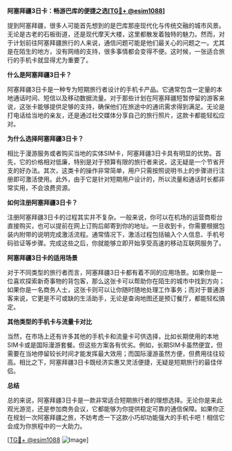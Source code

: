 **阿塞拜疆3日卡：畅游巴库的便捷之选[[TG💪+ @esim1088](https://t.me/s/esim1088)]**

提到阿塞拜疆，很多人可能首先想到的是巴库那座现代化与传统交融的城市风景。无论是古老的石板街道，还是现代摩天大楼，这里都散发着独特的魅力。然而，对于计划前往阿塞拜疆旅行的人来说，通信问题可能是他们最关心的问题之一。尤其是在陌生的地方，没有网络的支持，很多事情都会变得不便。这时候，一张适合旅行的手机卡就显得尤为重要了。

**什么是阿塞拜疆3日卡？**

阿塞拜疆3日卡是一种专为短期旅行者设计的手机卡产品。它通常包含一定量的本地通话时间、短信以及移动数据流量。对于那些计划在阿塞拜疆短暂停留的游客来说，这张卡能够提供足够的支持，确保他们在旅途中的通讯需求得到满足。无论是打电话给当地的亲友，还是通过社交媒体分享自己的旅行照片，这款卡都能轻松应对。

**为什么选择阿塞拜疆3日卡？**

相比于漫游服务或者购买当地的实体SIM卡，阿塞拜疆3日卡具有明显的优势。首先，它的价格相对低廉，特别是对于预算有限的旅行者来说，这无疑是一个节省开支的好办法。其次，这类卡的操作非常简单，用户只需按照说明书上的步骤进行注册即可激活使用。此外，由于它是针对短期用户设计的，所以流量和通话时长都非常实用，不会浪费资源。

**如何注册阿塞拜疆3日卡？**

注册阿塞拜疆3日卡的过程其实并不复杂。一般来说，你可以在机场的运营商柜台直接购买，也可以提前在网上订购后邮寄到你的地址。一旦收到卡，你需要根据包装内附带的说明完成激活流程。通常情况下，激活过程包括输入个人信息、手机号码验证等步骤。完成这些之后，你就能够立即开始享受高速的移动互联网服务了。

**阿塞拜疆3日卡的适用场景**

对于不同类型的旅行者而言，阿塞拜疆3日卡都有着不同的应用场景。如果你是一位喜欢探索新奇事物的背包客，那么这张卡可以帮助你在陌生的城市中找到方向；如果你是一名商务人士，这张卡则可以让你随时随地处理工作事务；而对于普通游客来说，它更是不可或缺的生活助手，无论是查询地图还是预订餐厅，都能轻松搞定。

**其他类型的手机卡与流量卡对比**

当然，在市场上还有许多其他的手机卡和流量卡可供选择，比如长期使用的本地SIM卡或是国际漫游套餐。但这些方案各有优劣。例如，长期SIM卡虽然便宜，但需要在当地停留较长时间才能发挥最大效用；而国际漫游虽然方便，但费用往往较高。相比之下，阿塞拜疆3日卡既经济实惠又灵活便捷，无疑是短期旅行的最佳伴侣。

**总结**

总的来说，阿塞拜疆3日卡是一款非常适合短期旅行者的理想选择。无论你是来此观光游览，还是参加商务会议，它都能够为你提供稳定可靠的通信保障。如果你正在规划一次阿塞拜疆之旅，不妨考虑一下这款小巧却功能强大的手机卡吧！相信它会成为你旅程中的一大助力。

[[TG💪+ @esim1088](https://t.me/s/esim1088) ![Image](https://i.postimg.cc/4NQfJmqS/Snipaste-2025-05-13-00-14-12.png)]